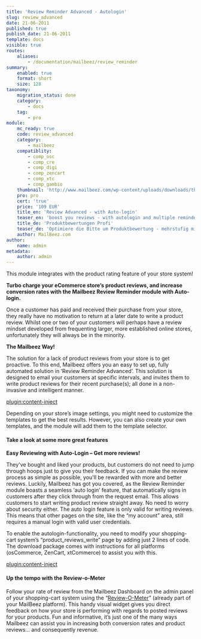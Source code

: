 ```yaml
---
title: 'Review Reminder Advanced - Autologin'
slug: review_advanced
date: 21-06-2011
published: true
publish_date: 21-06-2011
template: docs
visible: true
routes:
    aliases:
        - /documentation/mailbeez/review_reminder
summary:
    enabled: true
    format: short
    size: 128
taxonomy:
    migration_status: done
    category:
        - docs
    tag:
        - pro
module:
    mc_ready: true
    code: review_advanced
    category:
        - mailbeez
    compatiblity:
        - comp_osc
        - comp_cre
        - comp_digi
        - comp_zencart
        - comp_xtc
        - comp_gambio
    thumbnail: 'http://www.mailbeez.com/wp-content/uploads/downloads/thumbnails/2011/08/star_plus.png'
    pro: pro
    cert: 'true'
    price: '109 EUR'
    title_en: 'Review Advanced - with Auto-login'
    teaser_en: 'boost you reviews - with autologin and multiple reminders'
    title_de: 'Produktbewertungen Profi'
    teaser_de: 'Optimiere die Bitte um Produktbewertung - mehrstufig mit Autologin'
    author: MailBeez.com
author:
    name: admin
metadata:
    author: admin
---
```


This module integrates with the product rating feature of your store system!

**Turbo charge your eCommerce store’s product reviews, and increase conversion rates with the Mailbeez Review Reminder module with Auto-login.**

Once a customer has paid and received their purchase from your store, they really have no motivation to return at a later date to write a product review. Whilst one or two of your customers will perhaps have a review mindset developed from frequenting larger, more established online stores, unfortunately they will always be in the minority.

**The Mailbeez Way!**

The solution for a lack of product reviews from your store is to get proactive. To this end, Mailbeez offers you an easy to set up, fully automated solution in ‘Review Reminder Advanced’. This solution is designed to email your customers at specific intervals, and invites them to write product reviews for their recent purchase(s); all done in a non-invasive and intelligent manner.

[plugin:content-inject](/content_blocks/pro_responsive_template)


Depending on your store’s image settings, you might need to customize the templates to get the best results. However, you can also create your own templates, and the module will add them to the template selector.

#### Take a look at some more great features

**Easy Reviewing with Auto-Login – Get more reviews!**

They've bought and liked your products, but customers do not need to jump through hoops just to give you their feedback. If you can make the review process as simple as possible, you'll be rewarded with more and better reviews. Luckily, Mailbeez has got you covered, as the Review Reminder module boasts a seamless ‘auto login’ feature, that automatically signs in customers after they click through from the request email. This allows customers to start writing product review straight away. No need to worry about security either. The auto login feature is only valid for writing reviews. This means that other pages on the site, like the “my account” area, still requires a manual login with valid user credentials. 

To enable the autologin-functionality, you need to modify your shopping-cart system’s “product\_reviews\_write” page by adding just 2 lines of code. The download package comes with instructions for all platforms (osCommerce, ZenCart, xtCommerce) to assist you with this.


[plugin:content-inject](/content_blocks/pro_common_advantage)


#### Up the tempo with the Review-o-Meter

Follow your rate of review from the Mailbeez Dashboard on the admin panel of your shopping-cart system using the “[Review-O-Meter](/documentation/dashboardbeez/dashboard_review_o_meter/ "Review-O-Meter")” (already part of your MailBeez platform). This handy visual widget gives you direct feedback on how your store is performing with regards to posted reviews for your products. Fun and informative, it’s just one of the many ways Mailbeez can assist you in increasing both conversion rates and product reviews... and consequently revenue.
